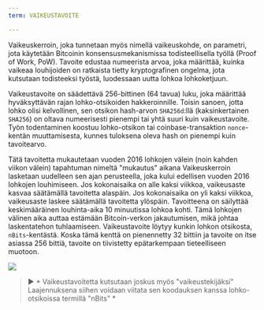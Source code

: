```yaml
---
term: VAIKEUSTAVOITE

---
```

Vaikeuskerroin, joka tunnetaan myös nimellä vaikeuskohde, on parametri, jota käytetään Bitcoinin konsensusmekanismissa todisteellisella työllä (Proof of Work, PoW). Tavoite edustaa numeerista arvoa, joka määrittää, kuinka vaikeaa louhijoiden on ratkaista tietty kryptografinen ongelma, jota kutsutaan todisteeksi työstä, luodessaan uutta lohkoa lohkoketjuun.

Vaikeustavoite on säädettävä 256-bittinen (64 tavua) luku, joka määrittää hyväksyttävän rajan lohko-otsikoiden hakkeroinnille. Toisin sanoen, jotta lohko olisi kelvollinen, sen otsikon hash-arvon `SHA256d`:llä (kaksinkertainen `SHA256`) on oltava numeerisesti pienempi tai yhtä suuri kuin vaikeustavoite. Työn todentaminen koostuu lohko-otsikon tai coinbase-transaktion `nonce`-kentän muuttamisesta, kunnes tuloksena oleva hash on pienempi kuin tavoitearvo.

Tätä tavoitetta mukautetaan vuoden 2016 lohkojen välein (noin kahden viikon välein) tapahtuman nimeltä "mukautus" aikana Vaikeuskerroin lasketaan uudelleen sen ajan perusteella, joka kului edellisen vuoden 2016 lohkojen louhimiseen. Jos kokonaisaika on alle kaksi viikkoa, vaikeusaste kasvaa säätämällä tavoitetta alaspäin. Jos kokonaisaika on yli kaksi viikkoa, vaikeusaste laskee säätämällä tavoitetta ylöspäin. Tavoitteena on säilyttää keskimääräinen louhinta-aika 10 minuutissa lohkoa kohti. Tämä lohkojen välinen aika auttaa estämään Bitcoin-verkon jakautumisen, mikä johtaa laskentatehon tuhlaamiseen. Vaikeustavoite löytyy kunkin lohkon otsikosta, `nBits`-kentästä. Koska tämä kenttä on pienennetty 32 bittiin ja tavoite on itse asiassa 256 bittiä, tavoite on tiivistetty epätarkempaan tieteelliseen muotoon.

![](../../dictionnaire/assets/34.webp)

> ► * Vaikeustavoitetta kutsutaan joskus myös "vaikeustekijäksi" Laajennuksena siihen voidaan viitata sen koodauksen kanssa lohko-otsikoissa termillä "nBits" *